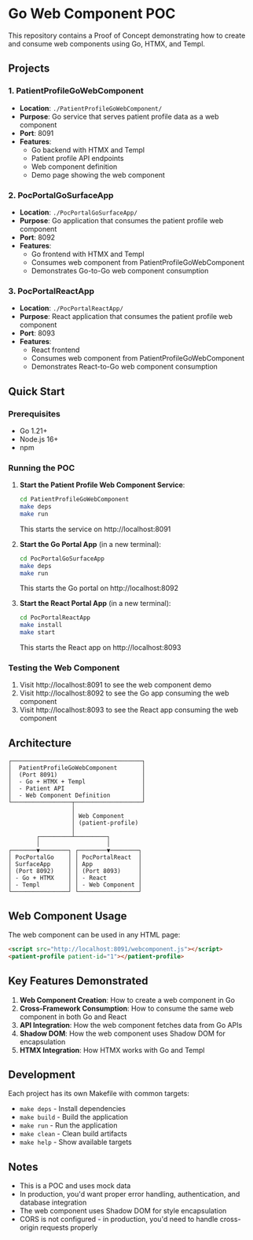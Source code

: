 # Go Web Component POC

This repository contains a Proof of Concept demonstrating how to create and consume web components using Go, HTMX, and Templ.

## Projects

### 1. PatientProfileGoWebComponent
- **Location**: `./PatientProfileGoWebComponent/`
- **Purpose**: Go service that serves patient profile data as a web component
- **Port**: 8091
- **Features**:
  - Go backend with HTMX and Templ
  - Patient profile API endpoints
  - Web component definition
  - Demo page showing the web component

### 2. PocPortalGoSurfaceApp
- **Location**: `./PocPortalGoSurfaceApp/`
- **Purpose**: Go application that consumes the patient profile web component
- **Port**: 8092
- **Features**:
  - Go frontend with HTMX and Templ
  - Consumes web component from PatientProfileGoWebComponent
  - Demonstrates Go-to-Go web component consumption

### 3. PocPortalReactApp
- **Location**: `./PocPortalReactApp/`
- **Purpose**: React application that consumes the patient profile web component
- **Port**: 8093
- **Features**:
  - React frontend
  - Consumes web component from PatientProfileGoWebComponent
  - Demonstrates React-to-Go web component consumption

## Quick Start

### Prerequisites
- Go 1.21+
- Node.js 16+
- npm

### Running the POC

1. **Start the Patient Profile Web Component Service**:
   ```bash
   cd PatientProfileGoWebComponent
   make deps
   make run
   ```
   This starts the service on http://localhost:8091

2. **Start the Go Portal App** (in a new terminal):
   ```bash
   cd PocPortalGoSurfaceApp
   make deps
   make run
   ```
   This starts the Go portal on http://localhost:8092

3. **Start the React Portal App** (in a new terminal):
   ```bash
   cd PocPortalReactApp
   make install
   make start
   ```
   This starts the React app on http://localhost:8093

### Testing the Web Component

1. Visit http://localhost:8091 to see the web component demo
2. Visit http://localhost:8092 to see the Go app consuming the web component
3. Visit http://localhost:8093 to see the React app consuming the web component

## Architecture

```
┌─────────────────────────────────────┐
│  PatientProfileGoWebComponent       │
│  (Port 8091)                        │
│  - Go + HTMX + Templ                │
│  - Patient API                      │
│  - Web Component Definition         │
└─────────────────┬───────────────────┘
                  │
                  │ Web Component
                  │ (patient-profile)
                  │
        ┌─────────┴─────────┐
        │                   │
┌───────▼────────┐ ┌────────▼────────┐
│ PocPortalGo    │ │ PocPortalReact  │
│ SurfaceApp     │ │ App             │
│ (Port 8092)    │ │ (Port 8093)     │
│ - Go + HTMX    │ │ - React         │
│ - Templ        │ │ - Web Component │
└────────────────┘ └─────────────────┘
```

## Web Component Usage

The web component can be used in any HTML page:

```html
<script src="http://localhost:8091/webcomponent.js"></script>
<patient-profile patient-id="1"></patient-profile>
```

## Key Features Demonstrated

1. **Web Component Creation**: How to create a web component in Go
2. **Cross-Framework Consumption**: How to consume the same web component in both Go and React
3. **API Integration**: How the web component fetches data from Go APIs
4. **Shadow DOM**: How the web component uses Shadow DOM for encapsulation
5. **HTMX Integration**: How HTMX works with Go and Templ

## Development

Each project has its own Makefile with common targets:
- `make deps` - Install dependencies
- `make build` - Build the application
- `make run` - Run the application
- `make clean` - Clean build artifacts
- `make help` - Show available targets

## Notes

- This is a POC and uses mock data
- In production, you'd want proper error handling, authentication, and database integration
- The web component uses Shadow DOM for style encapsulation
- CORS is not configured - in production, you'd need to handle cross-origin requests properly
